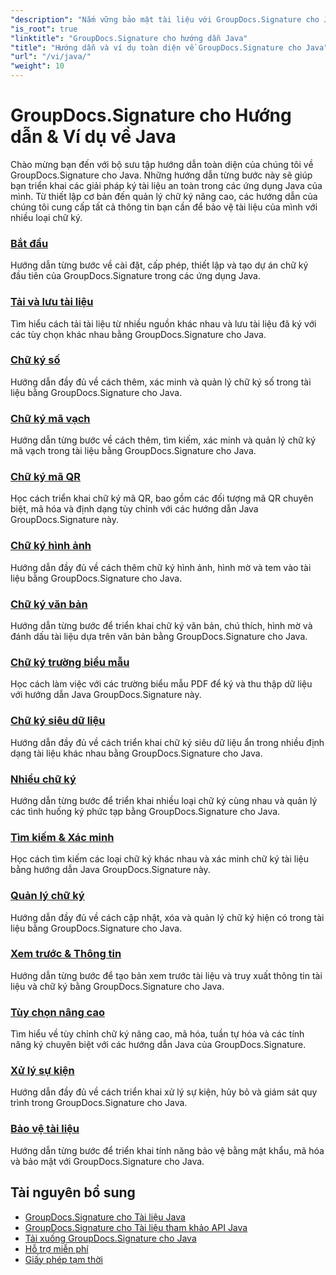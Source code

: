 ```yaml
---
"description": "Nắm vững bảo mật tài liệu với GroupDocs.Signature cho Java - Hướng dẫn đầy đủ về cách ký, xác minh, cập nhật, xóa chữ ký, trích xuất siêu dữ liệu và quản lý tài liệu hiệu quả trong các ứng dụng Java."
"is_root": true
"linktitle": "GroupDocs.Signature cho hướng dẫn Java"
"title": "Hướng dẫn và ví dụ toàn diện về GroupDocs.Signature cho Java"
"url": "/vi/java/"
"weight": 10
---
```


# GroupDocs.Signature cho Hướng dẫn & Ví dụ về Java

Chào mừng bạn đến với bộ sưu tập hướng dẫn toàn diện của chúng tôi về GroupDocs.Signature cho Java. Những hướng dẫn từng bước này sẽ giúp bạn triển khai các giải pháp ký tài liệu an toàn trong các ứng dụng Java của mình. Từ thiết lập cơ bản đến quản lý chữ ký nâng cao, các hướng dẫn của chúng tôi cung cấp tất cả thông tin bạn cần để bảo vệ tài liệu của mình với nhiều loại chữ ký.

### [Bắt đầu](./getting-started/)
Hướng dẫn từng bước về cài đặt, cấp phép, thiết lập và tạo dự án chữ ký đầu tiên của GroupDocs.Signature trong các ứng dụng Java.

### [Tải và lưu tài liệu](./document-loading-saving/)
Tìm hiểu cách tải tài liệu từ nhiều nguồn khác nhau và lưu tài liệu đã ký với các tùy chọn khác nhau bằng GroupDocs.Signature cho Java.

### [Chữ ký số](./digital-signatures/)
Hướng dẫn đầy đủ về cách thêm, xác minh và quản lý chữ ký số trong tài liệu bằng GroupDocs.Signature cho Java.

### [Chữ ký mã vạch](./barcode-signatures/)
Hướng dẫn từng bước về cách thêm, tìm kiếm, xác minh và quản lý chữ ký mã vạch trong tài liệu bằng GroupDocs.Signature cho Java.

### [Chữ ký mã QR](./qr-code-signatures/)
Học cách triển khai chữ ký mã QR, bao gồm các đối tượng mã QR chuyên biệt, mã hóa và định dạng tùy chỉnh với các hướng dẫn Java GroupDocs.Signature này.

### [Chữ ký hình ảnh](./image-signatures/)
Hướng dẫn đầy đủ về cách thêm chữ ký hình ảnh, hình mờ và tem vào tài liệu bằng GroupDocs.Signature cho Java.

### [Chữ ký văn bản](./text-signatures/)
Hướng dẫn từng bước để triển khai chữ ký văn bản, chú thích, hình mờ và đánh dấu tài liệu dựa trên văn bản bằng GroupDocs.Signature cho Java.

### [Chữ ký trường biểu mẫu](./form-field-signatures/)
Học cách làm việc với các trường biểu mẫu PDF để ký và thu thập dữ liệu với hướng dẫn Java GroupDocs.Signature này.

### [Chữ ký siêu dữ liệu](./metadata-signatures/)
Hướng dẫn đầy đủ về cách triển khai chữ ký siêu dữ liệu ẩn trong nhiều định dạng tài liệu khác nhau bằng GroupDocs.Signature cho Java.

### [Nhiều chữ ký](./multiple-signatures/)
Hướng dẫn từng bước để triển khai nhiều loại chữ ký cùng nhau và quản lý các tình huống ký phức tạp bằng GroupDocs.Signature cho Java.

### [Tìm kiếm & Xác minh](./search-verification/)
Học cách tìm kiếm các loại chữ ký khác nhau và xác minh chữ ký tài liệu bằng hướng dẫn Java GroupDocs.Signature này.

### [Quản lý chữ ký](./signature-management/)
Hướng dẫn đầy đủ về cách cập nhật, xóa và quản lý chữ ký hiện có trong tài liệu bằng GroupDocs.Signature cho Java.

### [Xem trước & Thông tin](./preview-info/)
Hướng dẫn từng bước để tạo bản xem trước tài liệu và truy xuất thông tin tài liệu và chữ ký bằng GroupDocs.Signature cho Java.

### [Tùy chọn nâng cao](./advanced-options/)
Tìm hiểu về tùy chỉnh chữ ký nâng cao, mã hóa, tuần tự hóa và các tính năng ký chuyên biệt với các hướng dẫn Java của GroupDocs.Signature.

### [Xử lý sự kiện](./event-handling/)
Hướng dẫn đầy đủ về cách triển khai xử lý sự kiện, hủy bỏ và giám sát quy trình trong GroupDocs.Signature cho Java.

### [Bảo vệ tài liệu](./document-protection/)
Hướng dẫn từng bước để triển khai tính năng bảo vệ bằng mật khẩu, mã hóa và bảo mật với GroupDocs.Signature cho Java.

## Tài nguyên bổ sung

- [GroupDocs.Signature cho Tài liệu Java](https://docs.groupdocs.com./)
- [GroupDocs.Signature cho Tài liệu tham khảo API Java](https://reference.groupdocs.com./)
- [Tải xuống GroupDocs.Signature cho Java](https://releases.groupdocs.com./)
- [Hỗ trợ miễn phí](https://forum.groupdocs.com/)
- [Giấy phép tạm thời](https://purchase.groupdocs.com/temporary-license/)